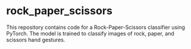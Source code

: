 # rock_paper_scissors

This repository contains code for a Rock-Paper-Scissors classifier using PyTorch. The model is trained to classify images of rock, paper, and scissors hand gestures.
